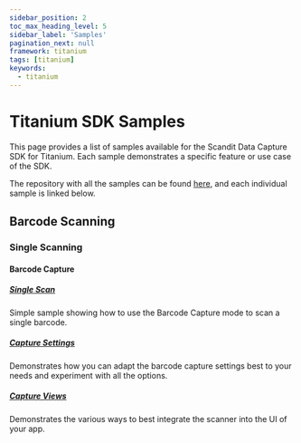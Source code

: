 ```yaml
---
sidebar_position: 2
toc_max_heading_level: 5
sidebar_label: 'Samples'
pagination_next: null
framework: titanium
tags: [titanium]
keywords:
  - titanium
---
```


# Titanium SDK Samples

This page provides a list of samples available for the Scandit Data Capture SDK for Titanium. Each sample demonstrates a specific feature or use case of the SDK.

The repository with all the samples can be found [here](https://github.com/Scandit/datacapture-titamium-samples/tree/main), and each individual sample is linked below.

## Barcode Scanning

### Single Scanning

#### Barcode Capture

##### [Single Scan](https://github.com/Scandit/datacapture-titanium-samples/tree/main/BarcodeCaptureSimpleSample)

Simple sample showing how to use the Barcode Capture mode to scan a single barcode.

##### [Capture Settings](https://github.com/Scandit/datacapture-titanium-samples/tree/main/BarcodeCaptureSettingsSample)

Demonstrates how you can adapt the barcode capture settings best to your needs and experiment with all the options.

##### [Capture Views](https://github.com/Scandit/datacapture-titanium-samples/tree/main/BarcodeCaptureViewsSample)

Demonstrates the various ways to best integrate the scanner into the UI of your app.

